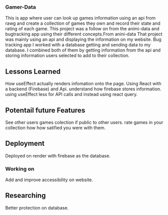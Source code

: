 ### Gamer-Data
This is app where user can look up games information using an api from rawg and create a collection of games they own and record their state and rating of each game.
This project was a follow on from the animi-data and bugtracking app using their different concepts.From anini-data That project was mainly using an api and displaying the information on my website. Bug tracking app I worked with a database getting and sending data to my database. I combined both of them by getting information from the api and storing information users selected to add to their collection. 

## Lessons Learned
How useEffect actually renders infomation onto the page. 
Using React with a backend (Firebase) and Api. 
understand how firebase stores information. 
using useEffect less for API calls and instead using react query. 


## Potentail future Features
See other users games colection if public to other users. 
rate games in your collection how how satified you were with them. 

## Deployment
Deployed on render with firebase as the database. 

### Working on
Add and improve accessibility on website. 

## Researching 
Better protection on database.

